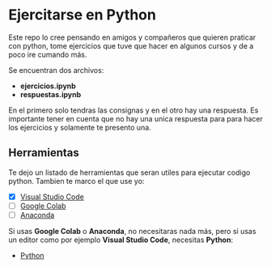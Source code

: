 # Ejercitarse en Python

Este repo lo cree pensando en amigos y compañeros que quieren praticar con python, tome ejercicios que tuve que hacer en algunos cursos y de a poco ire cumando más.

Se encuentran dos archivos:

- **ejercicios.ipynb**
- **respuestas.ipynb**

En el primero solo tendras las consignas y en el otro hay una respuesta. Es importante tener en cuenta que no hay una unica respuesta para para hacer los ejercicios y solamente te presento una.

## Herramientas

Te dejo un listado de herramientas que seran utiles para ejecutar codigo python. Tambien te marco el que use yo:

- [x] [Visual Studio Code](https://code.visualstudio.com/download)
- [ ] [Google Colab](https://colab.research.google.com/)
- [ ] [Anaconda](https://www.anaconda.com/)

Si usas **Google Colab** o **Anaconda**, no necesitaras nada más, pero si usas un editor como por ejemplo **Visual Studio Code**, necesitas **Python**:

- [Python](https://www.python.org/downloads/)